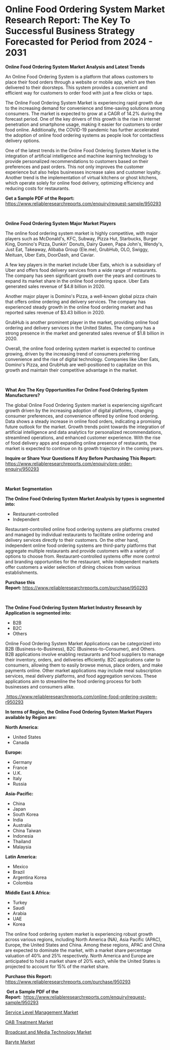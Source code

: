 <p><h1>Online Food Ordering System Market Research Report: The Key To Successful Business Strategy Forecasted for Period from 2024 - 2031</h1></p><p><strong>Online Food Ordering System Market Analysis and Latest Trends</strong></p>
<p><p>An Online Food Ordering System is a platform that allows customers to place their food orders through a website or mobile app, which are then delivered to their doorsteps. This system provides a convenient and efficient way for customers to order food with just a few clicks or taps.</p><p>The Online Food Ordering System Market is experiencing rapid growth due to the increasing demand for convenience and time-saving solutions among consumers. The market is expected to grow at a CAGR of 14.2% during the forecast period. One of the key drivers of this growth is the rise in internet penetration and smartphone usage, making it easier for customers to order food online. Additionally, the COVID-19 pandemic has further accelerated the adoption of online food ordering systems as people look for contactless delivery options.</p><p>One of the latest trends in the Online Food Ordering System Market is the integration of artificial intelligence and machine learning technology to provide personalized recommendations to customers based on their preferences and past orders. This not only improves the customer experience but also helps businesses increase sales and customer loyalty. Another trend is the implementation of virtual kitchens or ghost kitchens, which operate solely for online food delivery, optimizing efficiency and reducing costs for restaurants.</p></p>
<p><strong>Get a Sample PDF of the Report:&nbsp;</strong> <a href="https://www.reliableresearchreports.com/enquiry/request-sample/950293">https://www.reliableresearchreports.com/enquiry/request-sample/950293</a></p>
<p>&nbsp;</p>
<p><strong>Online Food Ordering System Major Market Players</strong></p>
<p><p>The online food ordering system market is highly competitive, with major players such as McDonald's, KFC, Subway, Pizza Hut, Starbucks, Burger King, Domino's Pizza, Dunkin' Donuts, Dairy Queen, Papa John's, Wendy's, Just Eat, Takeaway, Alibaba Group (Ele.me), GrubHub, OLO, Swiggy, Meituan, Uber Eats, DoorDash, and Caviar.</p><p>A few key players in the market include Uber Eats, which is a subsidiary of Uber and offers food delivery services from a wide range of restaurants. The company has seen significant growth over the years and continues to expand its market share in the online food ordering space. Uber Eats generated sales revenue of $4.8 billion in 2020.</p><p>Another major player is Domino's Pizza, a well-known global pizza chain that offers online ordering and delivery services. The company has experienced steady growth in the online food ordering market and has reported sales revenue of $3.43 billion in 2020.</p><p>GrubHub is another prominent player in the market, providing online food ordering and delivery services in the United States. The company has a strong presence in the market and generated sales revenue of $1.8 billion in 2020.</p><p>Overall, the online food ordering system market is expected to continue growing, driven by the increasing trend of consumers preferring convenience and the rise of digital technology. Companies like Uber Eats, Domino's Pizza, and GrubHub are well-positioned to capitalize on this growth and maintain their competitive advantage in the market.</p></p>
<p>&nbsp;</p>
<p><strong>What Are The Key Opportunities For Online Food Ordering System Manufacturers?</strong></p>
<p><p>The global Online Food Ordering System market is experiencing significant growth driven by the increasing adoption of digital platforms, changing consumer preferences, and convenience offered by online food ordering. Data shows a steady increase in online food orders, indicating a promising future outlook for the market. Growth trends point towards the integration of artificial intelligence and data analytics for personalized recommendations, streamlined operations, and enhanced customer experience. With the rise of food delivery apps and expanding online presence of restaurants, the market is expected to continue on its growth trajectory in the coming years.</p></p>
<p><strong>Inquire or Share Your Questions If Any Before Purchasing This Report:</strong> <a href="https://www.reliableresearchreports.com/enquiry/pre-order-enquiry/950293">https://www.reliableresearchreports.com/enquiry/pre-order-enquiry/950293</a></p>
<p>&nbsp;</p>
<p><strong>Market Segmentation</strong></p>
<p><strong>The Online Food Ordering System Market Analysis by types is segmented into:</strong></p>
<p><ul><li>Restaurant-controlled</li><li>Independent</li></ul></p>
<p><p>Restaurant-controlled online food ordering systems are platforms created and managed by individual restaurants to facilitate online ordering and delivery services directly to their customers. On the other hand, independent online food ordering systems are third-party platforms that aggregate multiple restaurants and provide customers with a variety of options to choose from. Restaurant-controlled systems offer more control and branding opportunities for the restaurant, while independent markets offer customers a wider selection of dining choices from various establishments.</p></p>
<p><strong>Purchase this Report:&nbsp;</strong><a href="https://www.reliableresearchreports.com/purchase/950293">https://www.reliableresearchreports.com/purchase/950293</a></p>
<p>&nbsp;</p>
<p><strong>The Online Food Ordering System Market Industry Research by Application is segmented into:</strong></p>
<p><ul><li>B2B</li><li>B2C</li><li>Others</li></ul></p>
<p><p>Online Food Ordering System Market Applications can be categorized into B2B (Business-to-Business), B2C (Business-to-Consumer), and Others. B2B applications involve enabling restaurants and food suppliers to manage their inventory, orders, and deliveries efficiently. B2C applications cater to consumers, allowing them to easily browse menus, place orders, and make payments online. Other market applications may include meal subscription services, meal delivery platforms, and food aggregation services. These applications aim to streamline the food ordering process for both businesses and consumers alike.</p></p>
<p><a href="https://www.reliableresearchreports.com/online-food-ordering-system-r950293">&nbsp;https://www.reliableresearchreports.com/online-food-ordering-system-r950293</a></p>
<p><strong>In terms of Region, the Online Food Ordering System Market Players available by Region are:</strong></p>
<p>
    <p> <strong> North America: </strong>
        <ul>
            <li>United States</li>
            <li>Canada</li>
        </ul>
        </p> 
    <p> <strong> Europe: </strong>
        <ul>
            <li>Germany</li>
            <li>France</li>
            <li>U.K.</li>
            <li>Italy</li>
            <li>Russia</li>
        </ul>
        </p> 
    <p> <strong> Asia-Pacific: </strong>
        <ul>
            <li>China</li>
            <li>Japan</li>
            <li>South Korea</li>
            <li>India</li>
            <li>Australia</li>
            <li>China Taiwan</li>
            <li>Indonesia</li>
            <li>Thailand</li>
            <li>Malaysia</li>
        </ul>
        </p> 
    <p> <strong> Latin America: </strong>
        <ul>
            <li>Mexico</li>
            <li>Brazil</li>
            <li>Argentina Korea</li>
            <li>Colombia</li>
        </ul>
        </p> 
    <p> <strong> Middle East & Africa: </strong>
        <ul>
            <li>Turkey</li>
            <li>Saudi</li>
            <li>Arabia</li>
            <li>UAE</li>
            <li>Korea</li>
        </ul>
    </p>
    </p>
<p><p>The online food ordering system market is experiencing robust growth across various regions, including North America (NA), Asia Pacific (APAC), Europe, the United States and China. Among these regions, APAC and China are expected to dominate the market, with a market share percentage valuation of 40% and 25% respectively. North America and Europe are anticipated to hold a market share of 20% each, while the United States is projected to account for 15% of the market share.</p></p>
<p><strong>Purchase this Report: </strong><a href="https://www.reliableresearchreports.com/purchase/950293">https://www.reliableresearchreports.com/purchase/950293</a></p>
<p>&nbsp;<strong>Get a Sample PDF of the Report:&nbsp;&nbsp;</strong><a href="https://www.reliableresearchreports.com/enquiry/request-sample/950293">https://www.reliableresearchreports.com/enquiry/request-sample/950293</a></p>
<p><strong></strong></p>
<p><p><a href="https://github.com/gamblestampleyjenny50m5sl6/Market-Research-Report-List-2/blob/main/service-level-management-market.md">Service Level Management Market</a></p><p><a href="https://github.com/nicholepatriciadoylenwnrjr0/Market-Research-Report-List-2/blob/main/oab-treatment-market.md">OAB Treatment Market</a></p><p><a href="https://www.linkedin.com/pulse/broadcast-media-technology-market-comprehensive-assessment-eljge">Broadcast and Media Technology Market</a></p><p><a href="https://www.linkedin.com/pulse/baryte-market-outlook-industry-overview-forecast-2024-2031-pereops-3dkze">Baryte Market</a></p></p>